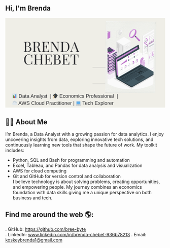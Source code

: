 ## Hi, I'm Brenda 
![My Profile Image](https://raw.githubusercontent.com/bree-byte/bree-byte/main/Git2.png)
## 👩‍💻 About Me
I’m Brenda, a Data Analyst with a growing passion for data analytics. I enjoy uncovering insights from data, exploring innovative tech solutions, and continuously learning new tools that shape the future of work. My toolkit includes:  
- Python, SQL and Bash for programming and automation  
- Excel, Tableau, and Pandas for data analysis and visualization  
- AWS for cloud computing  
- Git and GitHub for version control and collaboration  
I believe technology is about solving problems, creating opportunities, and empowering people. My journey combines an economics foundation with data skills giving me a unique perspective on both business and tech.  

## Find me around the web 🌎:
. GitHub: https://github.com/bree-byte   
. LinkedIn: www.linkedin.com/in/brenda-chebet-936b78213 
. Email: koskeybrenda1@gmail.com
